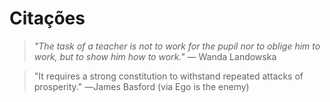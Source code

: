 # Citações

> _"The task of a teacher is not to work for the pupil nor to oblige him to work, but to show him how to work."_ ― Wanda Landowska

> "It requires a strong constitution to withstand repeated attacks of prosperity." ―James Basford \(via Ego is the enemy\)

